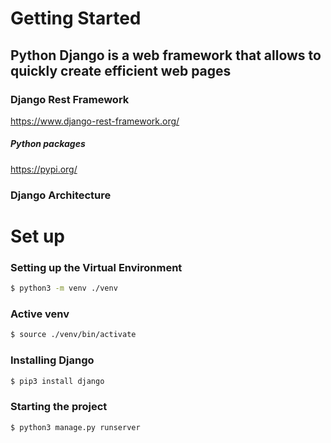 # Getting Started

## Python Django is a web framework that allows to quickly create efficient web pages

### Django Rest Framework
https://www.django-rest-framework.org/

##### Python packages
https://pypi.org/

### Django Architecture



# Set up

### Setting up the Virtual Environment
```sh
$ python3 -m venv ./venv
```
### Active venv
```sh
$ source ./venv/bin/activate
```
### Installing Django
```sh
$ pip3 install django
```
### Starting the project
```sh
$ python3 manage.py runserver
```

